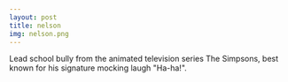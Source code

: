 ```yaml
---
layout: post
title: nelson
img: nelson.png
---
```

Lead school bully from the animated television series The Simpsons, best known for his signature mocking laugh "Ha-ha!".

